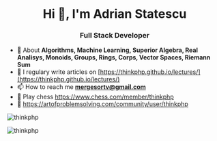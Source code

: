 <h1 align="center">Hi 👋, I'm Adrian Statescu</h1>
<h3 align="center">Full Stack Developer</h3>

- 💬 About **Algorithms, Machine Learning, Superior Algebra, Real Analisys, Monoids, Groups, Rings, Corps, Vector Spaces, Riemann Sum**
- 📝 I regulary write articles on [https://thinkphp.github.io/lectures/](https://thinkphp.github.io/lectures/)
- 📫 How to reach me **mergesortv@gmail.com**
- 🌱 Play chess https://www.chess.com/member/thinkphp
- 🌱 https://artofproblemsolving.com/community/user/thinkphp


<p align="left"> <img src="https://komarev.com/ghpvc/?username=thinkphp" alt="thinkphp" /> </p>

<p><img align="center" src="https://github-readme-stats.vercel.app/api/top-langs/?username=thinkphp" alt="thinkphp" /></p>


<!--
**thinkphp/thinkphp** is a ✨ _special_ ✨ repository because its `README.md` (this file) appears on your GitHub profile.

Here are some ideas to get you started:

- 🔭 I’m currently working on ...
- 🌱 I’m currently learning ...
- 👯 I’m looking to collaborate on ...
- 🤔 I’m looking for help with ...
- 💬 Ask me about ...
- 📫 How to reach me: ...
- 😄 Pronouns: ...
- ⚡ Fun fact: ...
-->
